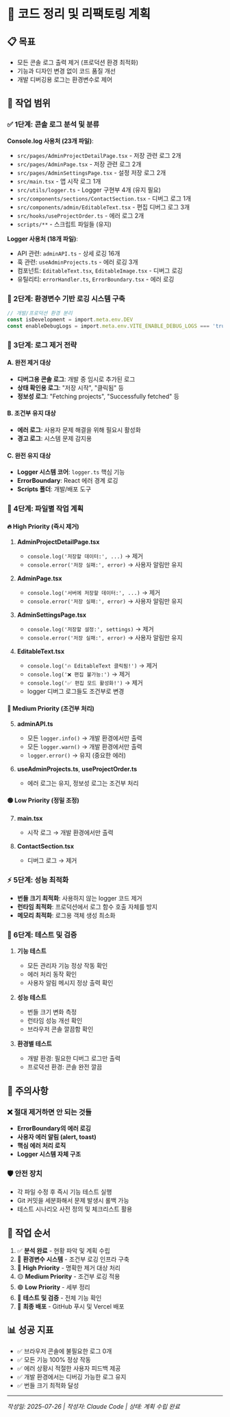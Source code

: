 # 🔧 코드 정리 및 리팩토링 계획

## 📋 목표
- 모든 콘솔 로그 출력 제거 (프로덕션 환경 최적화)
- 기능과 디자인 변경 없이 코드 품질 개선
- 개발 디버깅용 로그는 환경변수로 제어

## 🎯 작업 범위

### ✅ 1단계: 콘솔 로그 분석 및 분류
**Console.log 사용처 (23개 파일)**:
- `src/pages/AdminProjectDetailPage.tsx` - 저장 관련 로그 2개
- `src/pages/AdminPage.tsx` - 저장 관련 로그 2개  
- `src/pages/AdminSettingsPage.tsx` - 설정 저장 로그 2개
- `src/main.tsx` - 앱 시작 로그 1개
- `src/utils/logger.ts` - Logger 구현부 4개 (유지 필요)
- `src/components/sections/ContactSection.tsx` - 디버그 로그 1개
- `src/components/admin/EditableText.tsx` - 편집 디버그 로그 3개
- `src/hooks/useProjectOrder.ts` - 에러 로그 2개
- `scripts/**` - 스크립트 파일들 (유지)

**Logger 사용처 (18개 파일)**:
- API 관련: `adminAPI.ts` - 상세 로깅 16개
- 훅 관련: `useAdminProjects.ts` - 에러 로깅 3개
- 컴포넌트: `EditableText.tsx`, `EditableImage.tsx` - 디버그 로깅
- 유틸리티: `errorHandler.ts`, `ErrorBoundary.tsx` - 에러 로깅

### 🔄 2단계: 환경변수 기반 로깅 시스템 구축
```typescript
// 개발/프로덕션 환경 분리
const isDevelopment = import.meta.env.DEV
const enableDebugLogs = import.meta.env.VITE_ENABLE_DEBUG_LOGS === 'true'
```

### 🎨 3단계: 로그 제거 전략

#### A. 완전 제거 대상
- **디버그용 콘솔 로그**: 개발 중 임시로 추가된 로그
- **상태 확인용 로그**: "저장 시작", "클릭됨" 등
- **정보성 로그**: "Fetching projects", "Successfully fetched" 등

#### B. 조건부 유지 대상  
- **에러 로그**: 사용자 문제 해결을 위해 필요시 활성화
- **경고 로그**: 시스템 문제 감지용

#### C. 완전 유지 대상
- **Logger 시스템 코어**: `logger.ts` 핵심 기능
- **ErrorBoundary**: React 에러 경계 로깅
- **Scripts 폴더**: 개발/배포 도구

### 📂 4단계: 파일별 작업 계획

#### 🔥 **High Priority (즉시 제거)**
1. **AdminProjectDetailPage.tsx**
   - `console.log('저장할 데이터:', ...)` → 제거
   - `console.error('저장 실패:', error)` → 사용자 알림만 유지

2. **AdminPage.tsx** 
   - `console.log('서버에 저장할 데이터:', ...)` → 제거
   - `console.error('저장 실패:', error)` → 사용자 알림만 유지

3. **AdminSettingsPage.tsx**
   - `console.log('저장할 설정:', settings)` → 제거  
   - `console.error('저장 실패:', error)` → 사용자 알림만 유지

4. **EditableText.tsx**
   - `console.log('🔥 EditableText 클릭됨!')` → 제거
   - `console.log('❌ 편집 불가능:')` → 제거
   - `console.log('✅ 편집 모드 활성화!')` → 제거
   - logger 디버그 로그들도 조건부로 변경

#### 🔶 **Medium Priority (조건부 처리)**
5. **adminAPI.ts**
   - 모든 `logger.info()` → 개발 환경에서만 출력
   - 모든 `logger.warn()` → 개발 환경에서만 출력  
   - `logger.error()` → 유지 (중요한 에러)

6. **useAdminProjects.ts**, **useProjectOrder.ts**
   - 에러 로그는 유지, 정보성 로그는 조건부 처리

#### 🟢 **Low Priority (정밀 조정)**
7. **main.tsx**
   - 시작 로그 → 개발 환경에서만 출력

8. **ContactSection.tsx**
   - 디버그 로그 → 제거

### ⚡ 5단계: 성능 최적화
- **번들 크기 최적화**: 사용하지 않는 logger 코드 제거
- **런타임 최적화**: 프로덕션에서 로그 함수 호출 자체를 방지
- **메모리 최적화**: 로그용 객체 생성 최소화

### 🧪 6단계: 테스트 및 검증
1. **기능 테스트**
   - 모든 관리자 기능 정상 작동 확인
   - 에러 처리 동작 확인
   - 사용자 알림 메시지 정상 출력 확인

2. **성능 테스트**  
   - 번들 크기 변화 측정
   - 런타임 성능 개선 확인
   - 브라우저 콘솔 깔끔함 확인

3. **환경별 테스트**
   - 개발 환경: 필요한 디버그 로그만 출력
   - 프로덕션 환경: 콘솔 완전 깔끔

## 🚨 주의사항

### ❌ 절대 제거하면 안 되는 것들
- **ErrorBoundary의 에러 로깅**
- **사용자 에러 알림 (alert, toast)**
- **핵심 에러 처리 로직**
- **Logger 시스템 자체 구조**

### 🛡️ 안전 장치
- 각 파일 수정 후 즉시 기능 테스트 실행
- Git 커밋을 세분화해서 문제 발생시 롤백 가능
- 테스트 시나리오 사전 정의 및 체크리스트 활용

## 📅 작업 순서
1. ✅ **분석 완료** - 현황 파악 및 계획 수립  
2. 🔄 **환경변수 시스템** - 조건부 로깅 인프라 구축
3. 🔴 **High Priority** - 명확한 제거 대상 처리
4. 🟡 **Medium Priority** - 조건부 로깅 적용  
5. 🟢 **Low Priority** - 세부 정리
6. 🧪 **테스트 및 검증** - 전체 기능 확인
7. 🚀 **최종 배포** - GitHub 푸시 및 Vercel 배포

## 📊 성공 지표
- ✅ 브라우저 콘솔에 불필요한 로그 0개
- ✅ 모든 기능 100% 정상 작동
- ✅ 에러 상황시 적절한 사용자 피드백 제공
- ✅ 개발 환경에서는 디버깅 가능한 로그 유지
- ✅ 번들 크기 최적화 달성

---
*작성일: 2025-07-26 | 작성자: Claude Code | 상태: 계획 수립 완료*